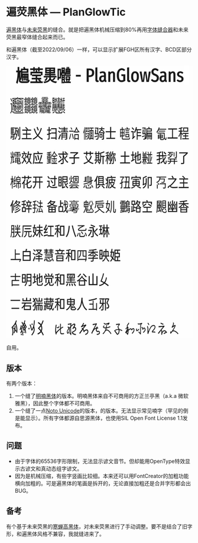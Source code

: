 # 遍荧黑体 — PlanGlowTic

[遍黑体](https://github.com/Fitzgerald-Porthmouth-Koenigsegg/Plangothic)与[未来荧黑](https://github.com/welai/glow-sans)的缝合。就是把遍黑体机械压缩到80%再用[字体缝合器](https://github.com/nowar-fonts/Warcraft-Font-Merger)和未来荧黑最窄体缝合起来而已。

和遍黑体（截至2022/09/06）一样，可以显示扩展FGH区所有汉字、BCD区部分汉字。

![亮点：𫙉𰃙𱙂](https://raw.githubusercontent.com/GuikannTschjov/PlanGlowTic/main/PlanGlowTic.png)

自用。

## 版本

有两个版本：

1. 一个缝了[明喃黑体](https://www.hannom-rcv.org/font.html#e)的版本。明喃黑体来自不可商用的方正兰亭黑（a.k.a 微软雅黑），因此整个字体都不可商用。
2. 一个缝了一点[Noto Unicode](https://www.bilibili.com/read/cv8805564)的版本，的版本。无法显示常见喃字（罕见的倒是能显示）。所有字体都源自思源黑体，也使用SIL Open Font License 1.1发布。

## 问题

* 由于字体的65536字形限制，无法显示谚文音节。但却能用OpenType特效显示古谚文和真动态组字谚文。
* 因为是机械压缩，有些字竖画比较细。本来还可以用FontCreator的加粗功能横向加粗的。可是遍黑体的笔画是拆开的，无论直接加粗还是合并字形都会出BUG。

## 备考

有个基于未来荧黑的[寒蝉高黑体](https://github.com/Warren2060/Chill-G-Sans)，对未来荧黑进行了手动调整。要不是结合了旧字形，和遍黑体风格不兼容，我就缝进来了。

